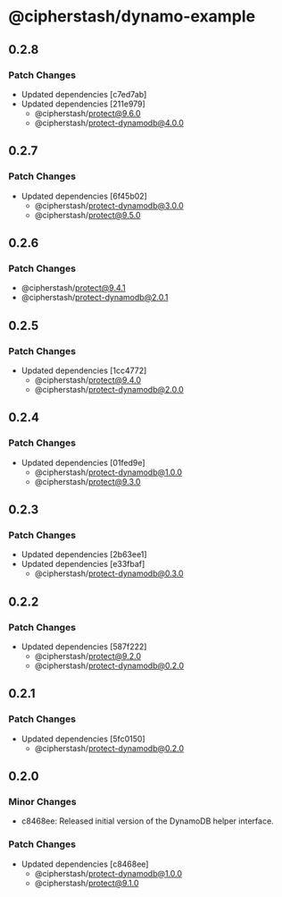 # @cipherstash/dynamo-example

## 0.2.8

### Patch Changes

- Updated dependencies [c7ed7ab]
- Updated dependencies [211e979]
  - @cipherstash/protect@9.6.0
  - @cipherstash/protect-dynamodb@4.0.0

## 0.2.7

### Patch Changes

- Updated dependencies [6f45b02]
  - @cipherstash/protect-dynamodb@3.0.0
  - @cipherstash/protect@9.5.0

## 0.2.6

### Patch Changes

- @cipherstash/protect@9.4.1
- @cipherstash/protect-dynamodb@2.0.1

## 0.2.5

### Patch Changes

- Updated dependencies [1cc4772]
  - @cipherstash/protect@9.4.0
  - @cipherstash/protect-dynamodb@2.0.0

## 0.2.4

### Patch Changes

- Updated dependencies [01fed9e]
  - @cipherstash/protect-dynamodb@1.0.0
  - @cipherstash/protect@9.3.0

## 0.2.3

### Patch Changes

- Updated dependencies [2b63ee1]
- Updated dependencies [e33fbaf]
  - @cipherstash/protect-dynamodb@0.3.0

## 0.2.2

### Patch Changes

- Updated dependencies [587f222]
  - @cipherstash/protect@9.2.0
  - @cipherstash/protect-dynamodb@0.2.0

## 0.2.1

### Patch Changes

- Updated dependencies [5fc0150]
  - @cipherstash/protect-dynamodb@0.2.0

## 0.2.0

### Minor Changes

- c8468ee: Released initial version of the DynamoDB helper interface.

### Patch Changes

- Updated dependencies [c8468ee]
  - @cipherstash/protect-dynamodb@1.0.0
  - @cipherstash/protect@9.1.0
